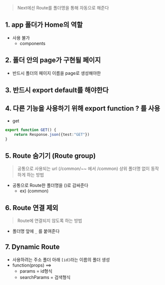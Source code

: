
> Next에선 Route를 폴더명을 통해 자동으로 해준다

## 1. app 폴더가 Home의 역할
- 사용 불가
	- components 
## 2. 폴더 안의 page가 구현될 페이지
- 반드시 폴더의 페이지 이름을 page로 생성해야한
## 3. 반드시 export default를 해야한다
## 4. 다른 기능을 사용하기 위해 export function ? 를 사용
- get
```ts
export function GET() {
	return Response.json({test:"GET"})
}
```
## 5. Route 숨기기 (Route group)
> 공통으로 사용되는 url (/common/~~ 에서 /common) 상위 폴더명 없이 동작하게 하는 방법

- 공통으로 Route한 폴더명을 ()로 감싸준다
	- ex) (common)

## 6. Route 연결 제외
> Route에 연결되지 않도록 하는 방법

- 폴더명 앞에 `_` 를 붙여준다
## 7. Dynamic Route
- 사용하려는 주소 폴더 아래 `[id]`라는 이름의 폴더 생성
- function(props) ==>
	- params = id형식
	- searchParams = 검색형식